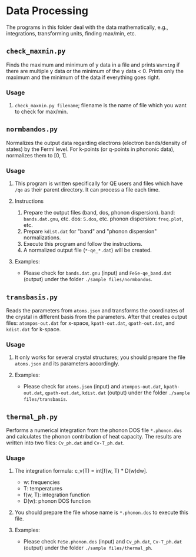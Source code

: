 #  Data Processing
The programs in this folder deal with the data mathematically, e.g., integrations, transforming units, finding max/min, etc.

## `check_maxmin.py`
Finds the maximum and minimum of y data in a file and prints `Warning` if there are multiple y data or the minimum of the y data < 0. Prints only the maximum and the minimum of the data if everything goes right.

### Usage
1. `check_maxmin.py filename`; filename is the name of file which you want to check for max/min.


## `normbandos.py`
Normalizes the output data regarding electrons (electron bands/density of states) by the Fermi level. For k-points (or q-points in phononic data), normalizes them to [0, 1].

### Usage
1. This program is written specifically for QE users and files which have `/qe` as their parent directory. It can process a file each time.

2. Instructions
	1) Prepare the output files (band, dos, phonon dispersion).
		band: `bands.dat.gnu`, etc.
		dos: `S.dos`, etc.
		phonon dispersion: `freq.plot`, etc.
	2) Prepare `kdist.dat` for "band" and "phonon dispersion" normalizations.
	3) Execute this program and follow the instructions.
	4) A normalized output file (`*-qe_*.dat`) will be created.

3. Examples:
	- Please check for `bands.dat.gnu` (input) and `FeSe-qe_band.dat` (output) under the folder `./sample files/normbandos`.


## `transbasis.py`
Reads the parameters from `atoms.json` and transforms the coordinates of the crystal in different basis from the parameters. After that creates output files: `atompos-out.dat` for x-space, `kpath-out.dat`, `qpath-out.dat`, and `kdist.dat` for k-space.

### Usage
1. It only works for several crystal structures; you should prepare the file `atoms.json` and its parameters accordingly.

2. Examples:
	- Please check for `atoms.json` (input) and `atompos-out.dat`, `kpath-out.dat`, `qpath-out.dat`, `kdist.dat` (output) under the folder `./sample files/transbasis`.


## `thermal_ph.py`
Performs a numerical integration from the phonon DOS file `*.phonon.dos` and calculates the phonon contribution of heat capacity. The results are written into two files: `Cv_ph.dat` and `Cv-T_ph.dat`.

### Usage
1. The integration formula: c_v(T) = int[f(w, T) * D(w)dw].
	* w: frequencies
	* T: temperatures
	* f(w, T): integration function
	* D(w): phonon DOS function

2. You should prepare the file whose name is `*.phonon.dos` to execute this file.

3. Examples:
	- Please check `FeSe.phonon.dos` (input) and `Cv_ph.dat`, `Cv-T_ph.dat` (output) under the folder `./sample files/thermal_ph`.
